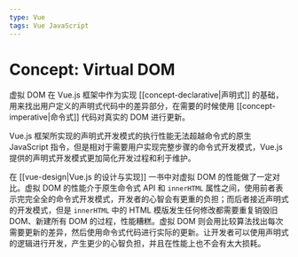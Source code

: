 ```yaml
---
type: Vue
tags: Vue JavaScript
---
```


# Concept: Virtual DOM

虚拟 DOM 在 Vue.js 框架中作为实现 [[concept-declarative|声明式]] 的基础，用来找出用户定义的声明式代码中的差异部分，在需要的时候使用 [[concept-imperative|命令式]] 代码对真实的 DOM 进行更新。

Vue.js 框架所实现的声明式开发模式的执行性能无法超越命令式的原生 JavaScript 指令，但是相对于需要用户实现完整步骤的命令式开发模式，Vue.js 提供的声明式开发模式更加简化开发过程和利于维护。

在 [[vue-design|Vue.js 的设计与实现]] 一书中对虚拟 DOM 的性能做了一定对比。虚拟 DOM 的性能介于原生命令式 API 和 `innerHTML` 属性之间，使用前者表示完完全全的命令式开发模式，开发者的心智会有更重的负担；而后者接近声明式的开发模式，但是 `innerHTML` 中的 HTML 模版发生任何修改都需要重复销毁旧 DOM、新建所有 DOM 的过程，性能糟糕。虚拟 DOM 则会用比较算法找出每次需要更新的差异，然后使用命令式代码进行实际的更新。让开发者可以使用声明式的逻辑进行开发，产生更少的心智负担，并且在性能上也不会有太大损耗。
